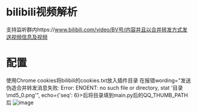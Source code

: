 # bilibili视频解析
支持监听群内https://www.bilibili.com/video/BV号/内容并且以合并转发方式发送视频信息及视频

# 配置
使用Chrome cookies将bilibili的cookies.txt放入插件目录
在报错wording="发送伪造合并转发消息失败: Error: ENOENT: no such file or directory, stat '目录\md5_0.png'", echo={'seq': 6}>后将目录填到main.py后的QQ_THUMB_PATH后
 ![image](https://github.com/user-attachments/assets/96cf4964-83a3-4957-a47a-870b5b2b5249)
